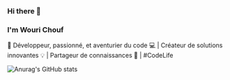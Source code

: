 ### Hi there 👋

### I'm Wouri Chouf
🚀 Développeur, passionné, et aventurier du code 💻 | Créateur de solutions innovantes 💡 | Partageur de connaissances 📝 | #CodeLife

![Anurag's GitHub stats](https://github-readme-stats.vercel.app/api?username=Richouf95&hide=contribs,prs)
